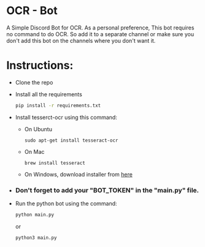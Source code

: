 # OCR - Bot
A Simple Discord Bot for OCR.
As a personal preference, This bot requires no command to do OCR. So add it to a separate channel or make sure you don't add this bot on the channels where you don't want it.


# Instructions:
 - Clone the repo
 - Install all the requirements
     ```sh
    pip install -r requirements.txt
    ```
- Install tesserct-ocr using this command:
    - On Ubuntu
      ```
      sudo apt-get install tesseract-ocr
      ```
    - On Mac
      ```
      brew install tesseract
      ```
    - On Windows, download installer from [here](https://github.com/UB-Mannheim/tesseract/wiki)
 
- ### Don't forget to add your "BOT_TOKEN" in the "main.py" file.

- Run the python bot using the command: 
    ```sh
    python main.py
   ```
    or
    ```sh
    python3 main.py
    ```
 
